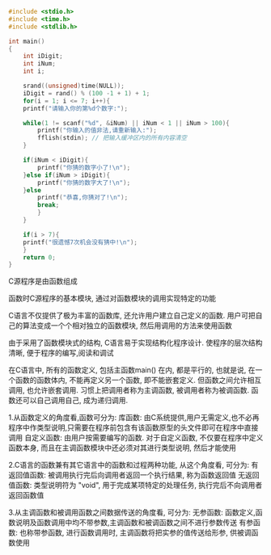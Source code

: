 ```c
#include <stdio.h>
#include <time.h>
#include <stdlib.h>

int main()
{
    int iDigit;
    int iNum;
    int i;

    srand((unsigned)time(NULL));
    iDigit = rand() % (100 -1 + 1) + 1;
    for(i = 1; i <= 7; i++){
	printf("请输入你的第%d个数字:");

	while(1 != scanf("%d", &iNum) || iNum < 1 || iNum > 100){
	    printf("你输入的值非法,请重新输入:");
	    fflish(stdin); // 把输入缓冲区内的所有内容清空
	}

	if(iNum < iDigit){
	    printf("你猜的数字小了!\n");
	}else if(iNum > iDigit){
	    printf("你猜的数字大了!\n");
	}else
	    printf("恭喜,你猜对了!\n");
	    break;
        }
    }

    if(i > 7){
	printf("很遗憾7次机会没有猜中!\n");	
    }
    return 0;	
}
```

C源程序是由函数组成

函数时C源程序的基本模块, 通过对函数模块的调用实现特定的功能

C语言不仅提供了极为丰富的函数库, 还允许用户建立自己定义的函数. 用户可把自己的算法变成一个个相对独立的函数模块, 然后用调用的方法来使用函数

由于采用了函数模块式的结构, C语言易于实现结构化程序设计. 使程序的层次结构清晰, 便于程序的编写,阅读和调试

在C语言中, 所有的函数定义, 包括主函数main() 在内, 都是平行的, 也就是说, 在一个函数的函数体内, 不能再定义另一个函数, 即不能嵌套定义. 但函数之间允许相互调用, 也允许嵌套调用. 习惯上把调用者称为主调函数, 被调用者称为被调函数. 函数还可以自己调用自己, 成为递归调用.

1.从函数定义的角度看,函数可分为:
库函数: 由C系统提供,用户无需定义,也不必再程序中作类型说明,只需要在程序前包含有该函数原型的头文件即可在程序中直接调用
自定义函数: 由用户按需要编写的函数. 对于自定义函数, 不仅要在程序中定义函数本身, 而且在主调函数模块中还必须对其进行类型说明, 然后才能使用

2.C语言的函数兼有其它语言中的函数和过程两种功能, 从这个角度看, 可分为:
有返回值函数: 被调用执行完后向调用者返回一个执行结果, 称为函数返回值
无返回值函数: 类型说明符为 "void", 用于完成某项特定的处理任务, 执行完后不向调用者返回函数值

3.从主调函数和被调用函数之间数据传送的角度看, 可分为:
无参函数: 函数定义,函数说明及函数调用中均不带参数,主调函数和被调函数之间不进行参数传送
有参函数: 也称带参函数, 进行函数调用时, 主调函数将把实参的值传送给形参, 供被调函数使用


